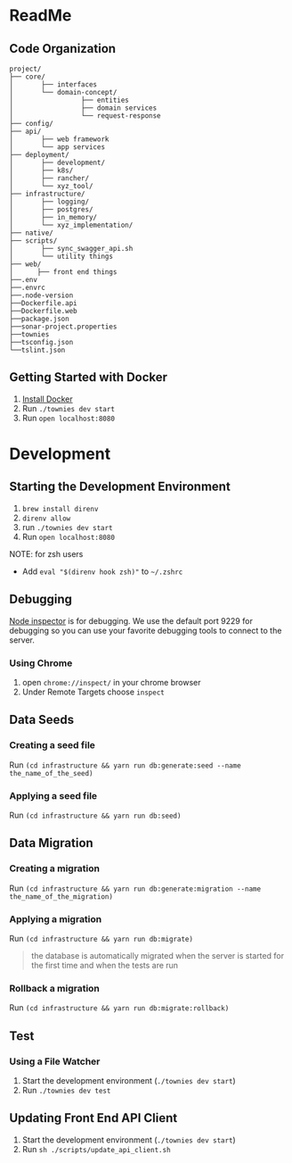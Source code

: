 # ReadMe

## Code Organization

```
project/
├── core/
│       ├── interfaces
│       └── domain-concept/
│                 ├── entities
│                 ├── domain services
│                 └── request-response
├── config/
├── api/
│       ├── web framework
│       └── app services
├── deployment/
│       ├── development/
│       ├── k8s/
│       ├── rancher/
│       └── xyz_tool/
├── infrastructure/
│       ├── logging/
│       ├── postgres/
│       ├── in_memory/
│       └── xyz_implementation/
├── native/
├── scripts/
│       ├── sync_swagger_api.sh
│       └── utility things
├── web/
│      ├── front end things
├──.env
├──.envrc
├──.node-version
├──Dockerfile.api
├──Dockerfile.web
├──package.json
├──sonar-project.properties
├──townies
├──tsconfig.json
└──tslint.json
```

## Getting Started with Docker

1.  [Install Docker](https://www.docker.com/products/overview)
2.  Run `./townies dev start`
3.  Run `open localhost:8080`

# Development

## Starting the Development Environment

1. `brew install direnv`
2. `direnv allow`
3. run `./townies dev start`
4. Run `open localhost:8080`

NOTE: for zsh users

* Add `eval "$(direnv hook zsh)"` to `~/.zshrc`

## Debugging

[Node inspector](https://nodejs.org/en/docs/inspector) is for debugging.  We use the default port 9229 for debugging so you can use your favorite debugging tools to connect to the server.

### Using Chrome

1. open `chrome://inspect/` in your chrome browser
2. Under Remote Targets choose `inspect`

## Data Seeds

### Creating a seed file

Run `(cd infrastructure && yarn run db:generate:seed --name the_name_of_the_seed)`

### Applying a seed file

Run `(cd infrastructure && yarn run db:seed)`

## Data Migration

### Creating a migration

Run `(cd infrastructure && yarn run db:generate:migration --name the_name_of_the_migration)`

### Applying a migration

Run `(cd infrastructure && yarn run db:migrate)`

> the database is automatically migrated when the server is started for the first time
> and when the tests are run

### Rollback a migration

Run `(cd infrastructure && yarn run db:migrate:rollback)`

## Test

### Using a File Watcher

1. Start the development environment (`./townies dev start`)
2. Run `./townies dev test`

## Updating Front End API Client

1. Start the development environment (`./townies dev start`)
2. Run `sh ./scripts/update_api_client.sh`
